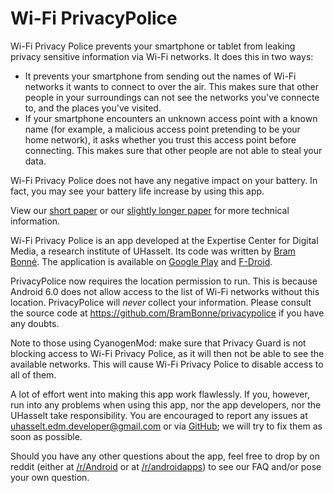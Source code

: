 # Wi-Fi PrivacyPolice

Wi-Fi Privacy Police prevents your smartphone or tablet from leaking privacy sensitive information via Wi-Fi networks. It does this in two ways:

* It prevents your smartphone from sending out the names of Wi-Fi networks it wants to connect to over the air. This makes sure that other people in your surroundings can not see the networks you've connecte to, and the places you've visited.
* If your smartphone encounters an unknown access point with a known name (for example, a malicious access point pretending to be your home network), it asks whether you trust this access point before connecting. This makes sure that other people are not able to steal your data.

Wi-Fi Privacy Police does not have any negative impact on your battery. In fact, you may see your battery life increase by using this app.

View our [short paper](https://brambonne.com/docs/bonne14sasquatchprivacypolice.pdf) or our [slightly longer paper](https://brambonne.com/docs/bonne14sasquatch.pdf) for more technical information.

Wi-Fi Privacy Police is an app developed at the Expertise Center for Digital Media, a research institute of UHasselt. Its code was written by [Bram Bonné](https://www.brambonne.com). The application is available on [Google Play](https://play.google.com/store/apps/details?id=be.uhasselt.privacypolice) and [F-Droid](https://f-droid.org/repository/browse/?fdid=be.uhasselt.privacypolice).

PrivacyPolice now requires the location permission to run. This is because Android 6.0 does not allow access to the list of Wi-Fi networks without this location. PrivacyPolice will *never* collect your information. Please consult the source code at https://github.com/BramBonne/privacypolice if you have any doubts.

Note to those using CyanogenMod: make sure that Privacy Guard is not blocking access to Wi-Fi Privacy Police, as it will then not be able to see the available networks. This will cause Wi-Fi Privacy Police to disable access to all of them.

A lot of effort went into making this app work flawlessly. If you, however, run into any problems when using this app, nor the app developers, nor the UHasselt take responsibility. You are encouraged to report any issues at uhasselt.edm.developer@gmail.com or via [GitHub](https://github.com/BramBonne/privacypolice/issues/new); we will try to fix them as soon as possible.

Should you have any other questions about the app, feel free to drop by on reddit (either at [/r/Android](http://www.reddit.com/r/Android/comments/2uyw50/wifi_privacypolice_prevents_your_smartphone_or/) or at [/r/androidapps](http://www.reddit.com/r/androidapps/comments/2u2ww0/dev_wifi_privacypolice_prevents_your_smartphone/)) to see our FAQ and/or pose your own question.

